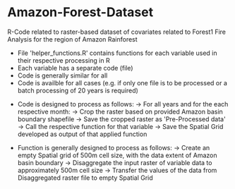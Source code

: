 # Amazon-Forest-Dataset
R-Code related to raster-based dataset of covariates related to Forest1 Fire Analysis for the region of Amazon Rainforest

- File 'helper_functions.R' contains functions for each variable used in their respective processing in R
- Each variable has a separate code (file)
- Code is generally similar for all
- Code is availble for all cases (e.g. if only one file is to be processed or a batch processing of 20 years is required)

* Code is designed to process as follows:
  -> For all years and for the each respective month: 
     -> Crop the raster based on provided Amazon basin boundary shapefile
     -> Save the cropped raster as 'Pre-Processed data'
     -> Call the respective function for that variable
     -> Save the Spatial Grid developed as output of that applied function
     
* Function is generally designed to process as follows:
  -> Create an empty Spatial grid of 500m cell size, with the data extent of Amazon basin boundary
  -> Disaggregate the input raster of variable data to approximately 500m cell size
  -> Transfer the values of the data from Disaggregated raster file to empty Spatial Grid
  
